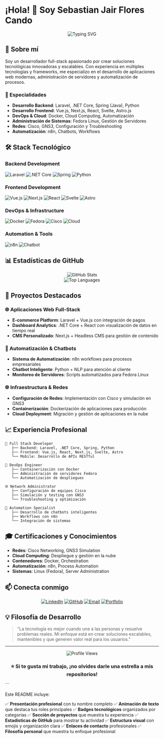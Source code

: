 # ¡Hola! 👋 Soy Sebastian Jair Flores Cando

<div align="center">
  <img src="https://readme-typing-svg.herokuapp.com?font=Fira+Code&pause=1000&color=2196F3&center=true&vCenter=true&width=435&lines=Full+Stack+Developer;Backend+%26+Frontend+Specialist;DevOps+%26+Cloud+Engineer;Network+Administrator" alt="Typing SVG" />
</div>

## 🚀 Sobre mí

Soy un desarrollador full-stack apasionado por crear soluciones tecnológicas innovadoras y escalables. Con experiencia en múltiples tecnologías y frameworks, me especializo en el desarrollo de aplicaciones web modernas, administración de servidores y automatización de procesos.

### 💼 Especialidades
- **Desarrollo Backend**: Laravel, .NET Core, Spring (Java), Python
- **Desarrollo Frontend**: Vue.js, Next.js, React, Svelte, Astro.js
- **DevOps & Cloud**: Docker, Cloud Computing, Automatización
- **Administración de Sistemas**: Fedora Linux, Gestión de Servidores
- **Redes**: Cisco, GNS3, Configuración y Troubleshooting
- **Automatización**: n8n, Chatbots, Workflows

## 🛠️ Stack Tecnológico

### Backend Development
![Laravel](https://img.shields.io/badge/Laravel-FF2D20?style=for-the-badge&logo=laravel&logoColor=white)
![.NET Core](https://img.shields.io/badge/.NET_Core-512BD4?style=for-the-badge&logo=dotnet&logoColor=white)
![Spring](https://img.shields.io/badge/Spring-6DB33F?style=for-the-badge&logo=spring&logoColor=white)
![Python](https://img.shields.io/badge/Python-3776AB?style=for-the-badge&logo=python&logoColor=white)

### Frontend Development
![Vue.js](https://img.shields.io/badge/Vue.js-4FC08D?style=for-the-badge&logo=vue.js&logoColor=white)
![Next.js](https://img.shields.io/badge/Next.js-000000?style=for-the-badge&logo=next.js&logoColor=white)
![React](https://img.shields.io/badge/React-61DAFB?style=for-the-badge&logo=react&logoColor=black)
![Svelte](https://img.shields.io/badge/Svelte-FF3E00?style=for-the-badge&logo=svelte&logoColor=white)
![Astro](https://img.shields.io/badge/Astro-FF5D01?style=for-the-badge&logo=astro&logoColor=white)

### DevOps & Infrastructure
![Docker](https://img.shields.io/badge/Docker-2496ED?style=for-the-badge&logo=docker&logoColor=white)
![Fedora](https://img.shields.io/badge/Fedora-294172?style=for-the-badge&logo=fedora&logoColor=white)
![Cisco](https://img.shields.io/badge/Cisco-1BA0D7?style=for-the-badge&logo=cisco&logoColor=white)
![Cloud](https://img.shields.io/badge/Cloud-4285F4?style=for-the-badge&logo=google-cloud&logoColor=white)

### Automation & Tools
![n8n](https://img.shields.io/badge/n8n-EA4B71?style=for-the-badge&logo=n8n&logoColor=white)
![Chatbot](https://img.shields.io/badge/Chatbot-00D4AA?style=for-the-badge&logo=chatbot&logoColor=white)

## 📊 Estadísticas de GitHub

<div align="center">
  <img src="https://github-readme-stats.vercel.app/api?username=sebas17sf&show_icons=true&theme=tokyonight&hide_border=true" alt="GitHub Stats" />
</div>

<div align="center">
  <img src="https://github-readme-stats.vercel.app/api/top-langs/?username=sebas17sf&layout=compact&theme=tokyonight&hide_border=true" alt="Top Languages" />
</div>

## 🎯 Proyectos Destacados

### 🌐 Aplicaciones Web Full-Stack
- **E-commerce Platform**: Laravel + Vue.js con integración de pagos
- **Dashboard Analytics**: .NET Core + React con visualización de datos en tiempo real
- **CMS Personalizado**: Next.js + Headless CMS para gestión de contenido

### 🤖 Automatización & Chatbots
- **Sistema de Automatización**: n8n workflows para procesos empresariales
- **Chatbot Inteligente**: Python + NLP para atención al cliente
- **Monitoreo de Servidores**: Scripts automatizados para Fedora Linux

### 🌐 Infraestructura & Redes
- **Configuración de Redes**: Implementación con Cisco y simulación en GNS3
- **Containerización**: Dockerización de aplicaciones para producción
- **Cloud Deployment**: Migración y gestión de aplicaciones en la nube

## 📈 Experiencia Profesional

```
🎯 Full Stack Developer
   ├── Backend: Laravel, .NET Core, Spring, Python
   ├── Frontend: Vue.js, React, Next.js, Svelte, Astro
   └── Mobile: Desarrollo de APIs RESTful

🔧 DevOps Engineer
   ├── Containerización con Docker
   ├── Administración de servidores Fedora
   └── Automatización de despliegues

🌐 Network Administrator
   ├── Configuración de equipos Cisco
   ├── Simulación y testing con GNS3
   └── Troubleshooting y optimización

🤖 Automation Specialist
   ├── Desarrollo de chatbots inteligentes
   ├── Workflows con n8n
   └── Integración de sistemas
```

## 🎓 Certificaciones y Conocimientos

- **Redes**: Cisco Networking, GNS3 Simulation
- **Cloud Computing**: Despliegue y gestión en la nube
- **Contenedores**: Docker, Orchestration
- **Automatización**: n8n, Process Automation
- **Sistemas**: Linux (Fedora), Server Administration

## 📫 Conecta conmigo

<div align="center">
  
[![LinkedIn](https://img.shields.io/badge/LinkedIn-0077B5?style=for-the-badge&logo=linkedin&logoColor=white)](https://linkedin.com/in/sebastian-flores-cando)
[![GitHub](https://img.shields.io/badge/GitHub-100000?style=for-the-badge&logo=github&logoColor=white)](https://github.com/sebastianflores)
[![Email](https://img.shields.io/badge/Email-D14836?style=for-the-badge&logo=gmail&logoColor=white)](mailto:sebastian.flores.cando@email.com)
[![Portfolio](https://img.shields.io/badge/Portfolio-FF5722?style=for-the-badge&logo=todoist&logoColor=white)](https://sebastianflores.dev)

</div>

## 💡 Filosofía de Desarrollo

> "La tecnología es mejor cuando une a las personas y resuelve problemas reales. Mi enfoque está en crear soluciones escalables, mantenibles y que generen valor real para los usuarios."

---

<div align="center">
  <img src="https://komarev.com/ghpvc/?username=sebastianflores&color=blueviolet&style=flat-square&label=Profile+Views" alt="Profile Views" />
</div>

<div align="center">
  
### ⭐ Si te gusta mi trabajo, ¡no olvides darle una estrella a mis repositorios!

</div>
```

Este README incluye:

✅ **Presentación profesional** con tu nombre completo
✅ **Animación de texto** que destaca tus roles principales
✅ **Badges tecnológicos** organizados por categorías
✅ **Sección de proyectos** que muestra tu experiencia
✅ **Estadísticas de GitHub** para mostrar tu actividad
✅ **Estructura visual** con emojis y organización clara
✅ **Enlaces de contacto** profesionales
✅ **Filosofía personal** que muestra tu enfoque profesional

